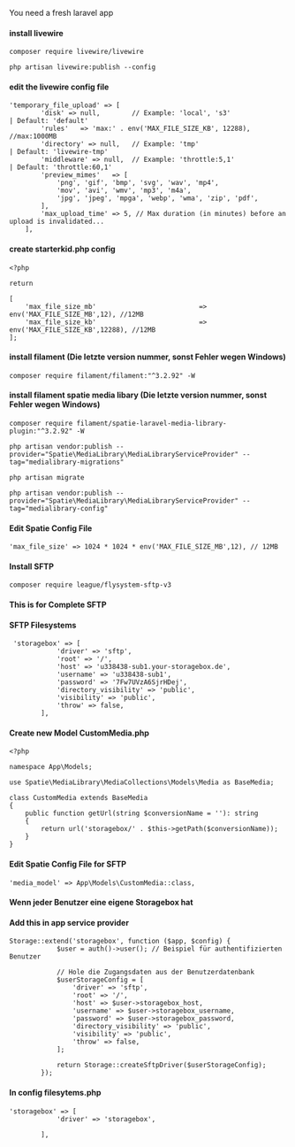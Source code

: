 You need a fresh laravel app

#### install livewire

```shell
composer require livewire/livewire
```

```shell
php artisan livewire:publish --config
```

#### edit the livewire config file

```shell
'temporary_file_upload' => [
        'disk' => null,        // Example: 'local', 's3'              | Default: 'default'
        'rules'   => 'max:' . env('MAX_FILE_SIZE_KB', 12288),  //max:1000MB
        'directory' => null,   // Example: 'tmp'                      | Default: 'livewire-tmp'
        'middleware' => null,  // Example: 'throttle:5,1'             | Default: 'throttle:60,1'
        'preview_mimes'   => [
            'png', 'gif', 'bmp', 'svg', 'wav', 'mp4',
            'mov', 'avi', 'wmv', 'mp3', 'm4a',
            'jpg', 'jpeg', 'mpga', 'webp', 'wma', 'zip', 'pdf',
        ],
        'max_upload_time' => 5, // Max duration (in minutes) before an upload is invalidated...
    ],
```

#### create starterkid.php config
```shell
<?php

return

[
    'max_file_size_mb'                          => env('MAX_FILE_SIZE_MB',12), //12MB
    'max_file_size_kb'                          => env('MAX_FILE_SIZE_KB',12288), //12MB
];
```

#### install filament (Die letzte version nummer, sonst Fehler wegen Windows)
```shell
composer require filament/filament:"^3.2.92" -W
```

#### install filament spatie media libary (Die letzte version nummer, sonst Fehler wegen Windows)
```shell
composer require filament/spatie-laravel-media-library-plugin:"^3.2.92" -W
```

```shell
php artisan vendor:publish --provider="Spatie\MediaLibrary\MediaLibraryServiceProvider" --tag="medialibrary-migrations"
```

```shell
php artisan migrate
```

```shell
php artisan vendor:publish --provider="Spatie\MediaLibrary\MediaLibraryServiceProvider" --tag="medialibrary-config"
```

#### Edit Spatie Config File
```shell
'max_file_size' => 1024 * 1024 * env('MAX_FILE_SIZE_MB',12), // 12MB
```

#### Install SFTP
```shell
composer require league/flysystem-sftp-v3
```

#### This is for Complete SFTP
#### SFTP Filesystems
```shell
 'storagebox' => [
            'driver' => 'sftp',
            'root' => '/',
            'host' => 'u338438-sub1.your-storagebox.de',
            'username' => 'u338438-sub1',
            'password' => '7Fw7UVzA6SjrHDej',
            'directory_visibility' => 'public',
            'visibility' => 'public',
            'throw' => false,
        ],
```
#### Create new Model CustomMedia.php
```
<?php

namespace App\Models;

use Spatie\MediaLibrary\MediaCollections\Models\Media as BaseMedia;

class CustomMedia extends BaseMedia
{
    public function getUrl(string $conversionName = ''): string
    {
        return url('storagebox/' . $this->getPath($conversionName));
    }
}
```

#### Edit Spatie Config File for SFTP
```shell
'media_model' => App\Models\CustomMedia::class,
```

#### Wenn jeder Benutzer eine eigene Storagebox hat
#### Add this in app service provider
```
Storage::extend('storagebox', function ($app, $config) {
            $user = auth()->user(); // Beispiel für authentifizierten Benutzer

            // Hole die Zugangsdaten aus der Benutzerdatenbank
            $userStorageConfig = [
                'driver' => 'sftp',
                'root' => '/',
                'host' => $user->storagebox_host,
                'username' => $user->storagebox_username,
                'password' => $user->storagebox_password,
                'directory_visibility' => 'public',
                'visibility' => 'public',
                'throw' => false,
            ];

            return Storage::createSftpDriver($userStorageConfig);
        });
```
#### In config filesytems.php
```
'storagebox' => [
            'driver' => 'storagebox',

        ],

```
